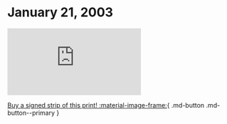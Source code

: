 # January 21, 2003

![](https://www.achewood.com/comic.php?date=01212003)

[Buy a signed strip of this print! :material-image-frame:](https://achewood-holiday-pop-up.myshopify.com/products/strip#01212003){ .md-button .md-button--primary }
